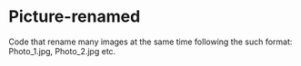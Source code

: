 # Picture-renamed
Code that rename many images at the same time following the such format: Photo_1.jpg, Photo_2.jpg etc.
